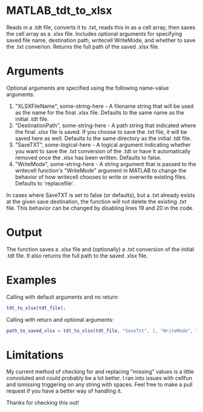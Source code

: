 # MATLAB_tdt_to_xlsx

Reads in a .tdt file, converts it to .txt, reads this in as a cell array, then saves the cell array as a .xlsx file. Includes optional arguments for specifying saved file name, destination path, writecell WriteMode, and whether to save the .txt converion. Returns the full path of the saved .xlsx file.

# Arguments
Optional arguments are specified using the following name-value arguments:
1. "XLSXFileName", some-string-here - A filename string that will be used as the name for the final .xlsx file. Defaults to the same name as the initial .tdt file.
2. "DestinationPath", some-string-here - A path string that indicated where the final .xlsx file is saved. If you choose to save the .txt file, it will be saved here as well. Defaults to the same directory as the initial .tdt file.
3. "SaveTXT", some-logical-here - A logical argument indicating whether you want to save the .txt conversion of the .tdt or have it automatically removed once the .xlsx has been written. Defaults to false.
4. "WriteMode", some-string-here - A string argument that is passed to the writecell function's "WriteMode" argument in MATLAB to change the behavior of how writecell chooses to write or overwrite existing files. Defaults to 'replacefile'.

In cases where SaveTXT is set to false (or defaults), but a .txt already exists at the given save destination, the function will not delete the existing .txt file. This behavior can be changed by disabling lines 19 and 20 in the code.

# Output
The function saves a .xlsx file and (optionally) a .txt conversion of the initial .tdt file. It also returns the full path to the saved .xlsx file.

# Examples
Calling with default arguments and no return:
```MATLAB
tdt_to_xlsx(tdt_file);
```
Calling with return and optional arguments:
```MATLAB
path_to_saved_xlsx = tdt_to_xlsx(tdt_file, "SaveTxt", 1, "WriteMode", "overwritesheet")
```
# Limitations
My current method of checking for and replacing "missing" values is a little convoluted and could probably be a lot better. I ran into issues with cellfun and ismissing triggering on any string with spaces. Feel free to make a pull request if you have a better way of handling it.

Thanks for checking this out!
